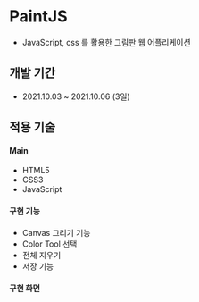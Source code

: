 # PaintJS
* JavaScript, css 를 활용한 그림판 웹 어플리케이션

## 개발 기간
* 2021.10.03 ~ 2021.10.06 (3일)


## 적용 기술
#### Main
* HTML5
* CSS3
* JavaScript

#### 구현 기능
* Canvas 그리기 기능 
* Color Tool 선택
* 전체 지우기
* 저장 기능

#### 구현 화면


